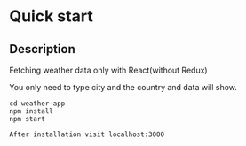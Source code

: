 # Quick start

## Description
<p>Fetching weather data only with React(without Redux)</p>
<p>You only need to type city and the country and data will show.</p>

```
cd weather-app
npm install
npm start
```
`After installation visit localhost:3000`

